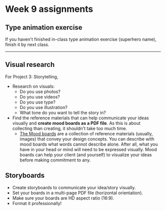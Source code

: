 # Week 9 assignments

## Type animation exercise
If you haven't finished in-class type animation exercise (superhero name), finish it by next class.

-----

## Visual research
For Project 3: Storytelling,

- Research on visuals:
  - Do you use photos?
  - Do you use videos?
  - Do you use type?
  - Do you use illustration?
  - What tone do you want to tell the story in? 
- Find the reference materials that can help communicate your ideas visually and **create mood boards as a PDF file**. As this is about collecting than creating, it shouldn't take too much time. 
  - [The Mood boards](https://duckduckgo.com/?q=mood+boards&bext=msl&atb=v81-4__&iax=images&ia=images) are a collection of reference materials (usually, images) that convey your design concepts. You can describe with mood boards what words cannot describe alone. After all, what you have in your head or mind will need to be expressed visually. Mood boards can help your client (and yourself) to visualize your ideas before making commitment to any.


## Storyboards
- Create storyboards to communicate your idea/story visually.
- Set your boards in a multi-page PDF file (horizontal orientation). 
- Make sure your boards are HD aspect ratio (16:9).
- Format it professionally!
